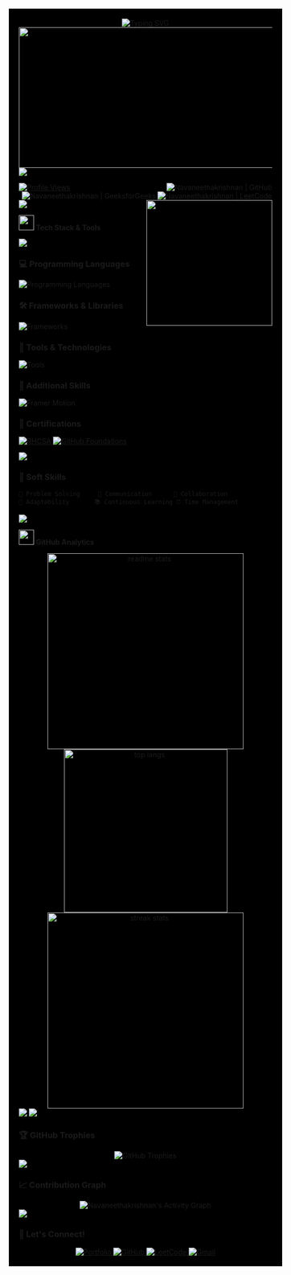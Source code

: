 <div style="background-color: #000000; padding: 20px; margin: -20px;">

<div align="center">
  <img src="https://readme-typing-svg.herokuapp.com?font=Fira+Code&weight=600&size=28&duration=4000&pause=1000&color=00D9FF&center=true&vCenter=true&width=600&lines=Hello+Developers!+👋;I'm+Navaneethakrishnan M V;Full+Stack+Developer;DevOps+and+AI+Enthusiast;Problem+Solver" alt="Typing SVG" />
</div>

<div align="center">
  <img src="https://user-images.githubusercontent.com/74038190/213910845-af37a709-8995-40d6-be59-b9e5b24953c4.gif" width="900" height="280"/>
</div>

<img src="https://user-images.githubusercontent.com/73097560/115834477-dbab4500-a447-11eb-908a-139a6edaec5c.gif">

[![Profile Views](https://komarev.com/ghpvc/?username=Navaneetha-Krishnan-MV&label=Profile%20views&color=0e75b6&style=for-the-badge)](https://github.com/Navaneetha-Krishnan-MV)
<a href="https://github.com/Navaneetha-Krishnan-MV" target="_blank"><img align="right" src="https://img.shields.io/badge/GitHub-100000?style=for-the-badge&logo=github&logoColor=white" alt="Navaneethakrishnan | GitHub" /></a>
<a href="https://leetcode.com/u/Im_Thunder/" target="_blank"><img align="right" src="https://img.shields.io/badge/LeetCode-000000?style=for-the-badge&logo=LeetCode&logoColor=#d16c06" alt="Navaneethakrishnan | LeetCode" /></a>
<a href="https://www.geeksforgeeks.org/user/navaneeta0ve/" target="_blank">
  <img align="right" src="https://img.shields.io/badge/GeeksforGeeks-0F9D58?style=for-the-badge&logo=GeeksforGeeks&logoColor=white" alt="Navaneethakrishnan | GeeksforGeeks" />
</a>

<img src="https://user-images.githubusercontent.com/73097560/115834477-dbab4500-a447-11eb-908a-139a6edaec5c.gif">

<img align='right' src='https://user-images.githubusercontent.com/74038190/212284100-561aa473-3905-4a80-b561-0d28506553ee.gif' width='250'>


<br/>

<img src="https://user-images.githubusercontent.com/74038190/212284087-bbe7e430-757e-4901-90bf-4cd2ce3e1852.gif" width="30"> **Tech Stack & Tools**

<img src="https://user-images.githubusercontent.com/73097560/115834477-dbab4500-a447-11eb-908a-139a6edaec5c.gif">

### 💻 Programming Languages
<p align="left">
  <img src="https://skillicons.dev/icons?i=c,java,js,python,mysql" alt="Programming Languages"/>
</p>

### 🛠️ Frameworks & Libraries
<p align="left">
  <img src="https://skillicons.dev/icons?i=react,tailwind,express" alt="Frameworks"/>
</p>

### 🔧 Tools & Technologies
<p align="left">
  <img src="https://skillicons.dev/icons?i=git,github,mongodb,postgres,postman,vscode,firebase,aws,linux,docker" alt="Tools"/>
</p>

### 🎨 Additional Skills
<p align="left">
  <img src="https://img.shields.io/badge/Framer%20Motion-black?style=for-the-badge&logo=framer&logoColor=blue" alt="Framer Motion"/>
</p>

### 🏅 Certifications
<p align="left">
  <a href="https://www.credly.com/badges/3818cf80-4812-445c-9571-24befe3ca6b7/public_url">
    <img src="https://img.shields.io/badge/RHCSA-Red%20Hat%20Certified-red?style=for-the-badge&logo=redhat&logoColor=white" alt="RHCSA"/>
  </a>
  <a href="https://www.credly.com/badges/3c79786f-8602-4c95-a157-a6d6856cc0f6/public_url">
    <img src="https://img.shields.io/badge/GitHub%20Foundations-Credly-red?style=for-the-badge&logo=github&logoColor=white" alt="GitHub Foundations"/>
  </a>
</p>


<img src="https://user-images.githubusercontent.com/73097560/115834477-dbab4500-a447-11eb-908a-139a6edaec5c.gif">

### 🧠 Soft Skills
```
🎯 Problem Solving     💬 Communication      🤝 Collaboration
🔄 Adaptability       📚 Continuous Learning ⏰ Time Management
```

<img src="https://user-images.githubusercontent.com/73097560/115834477-dbab4500-a447-11eb-908a-139a6edaec5c.gif">

<img src="https://user-images.githubusercontent.com/74038190/212284158-e840e285-664b-44d7-b79b-e264b5e54825.gif" width="30"> **GitHub Analytics**

<div align="center">
  <img width="390" src="https://github-readme-stats.vercel.app/api?username=Navaneetha-Krishnan-MV&count_private=true&show_icons=true&theme=tokyonight&rank_icon=github&border_radius=10" alt="readme stats" />
  <img width="325" src="https://github-readme-stats.vercel.app/api/top-langs/?username=Navaneetha-Krishnan-MV&langs_count=8&layout=compact&theme=tokyonight&border_radius=10&size_weight=0.5&count_weight=0.5" alt="top langs" />
</div>

<div align="center">
  <img width="390" src="https://github-readme-streak-stats.herokuapp.com/?user=Navaneetha-Krishnan-MV&count_private=true&theme=tokyonight&border_radius=10" alt="streak stats"/>
</div>

<img src="https://user-images.githubusercontent.com/73097560/115834477-dbab4500-a447-11eb-908a-139a6edaec5c.gif">


<!-- Once WakaTime is set up, replace the above with:
[![wakatime](https://wakatime.com/badge/user/0f60a7ac-1fa1-40b5-a69d-790db00b9185.svg)](https://wakatime.com/@Ramji)

```text
JavaScript   25 hrs 30 mins  ████████████████████▓░░░░   82.50%
React        8 hrs 15 mins   ██████▓░░░░░░░░░░░░░░░░░░   26.70%
CSS          3 hrs 45 mins   ███░░░░░░░░░░░░░░░░░░░░░░░   12.15%
SQL          2 hrs 30 mins   ██░░░░░░░░░░░░░░░░░░░░░░░   08.10%
Java         1 hr 45 mins    █▓░░░░░░░░░░░░░░░░░░░░░░░   05.65%
```-->

<img src="https://user-images.githubusercontent.com/73097560/115834477-dbab4500-a447-11eb-908a-139a6edaec5c.gif">

### 🏆 GitHub Trophies
<div align="center">
  <img src="https://github-profile-trophy.vercel.app/?username=Navaneetha-Krishnan-MV&theme=tokyonight&no-frame=false&no-bg=false&margin-w=4" alt="GitHub Trophies"/>
</div>

<img src="https://user-images.githubusercontent.com/73097560/115834477-dbab4500-a447-11eb-908a-139a6edaec5c.gif">

### 📈 Contribution Graph
<div align="center">
  <img alt="Navaneethakrishnan's Activity Graph" src="https://github-readme-activity-graph.vercel.app/graph/?username=Navaneetha-Krishnan-MV&bg_color=1a1b27&color=38bdae&line=70a5fd&point=bf91f3&area=true&hide_border=true&custom_title=Contribution%20Graph" />
</div>

<img src="https://user-images.githubusercontent.com/73097560/115834477-dbab4500-a447-11eb-908a-139a6edaec5c.gif">

### 🤝 Let's Connect!
<div align="center">
  <a href="https://navaneethakrishnan-mv.vercel.app/" target="_blank">
    <img src="https://img.shields.io/badge/Portfolio-FF5722?style=for-the-badge&logo=todoist&logoColor=white" alt="Portfolio"/>
  </a>
  <a href="https://github.com/Navaneetha-Krishnan-MV" target="_blank">
    <img src="https://img.shields.io/badge/GitHub-100000?style=for-the-badge&logo=github&logoColor=white" alt="GitHub"/>
  </a>
  <a href="https://leetcode.com/u/Im_Thunder/" target="_blank">
    <img src="https://img.shields.io/badge/LeetCode-000000?style=for-the-badge&logo=LeetCode&logoColor=#d16c06" alt="LeetCode"/>
  </a>
  <a href="mailto:navaneethank45@gmail.com" target="_blank">
    <img src="https://img.shields.io/badge/Gmail-D14836?style=for-the-badge&logo=gmail&logoColor=white" alt="Gmail"/>
  </a>
</div>


</div>
